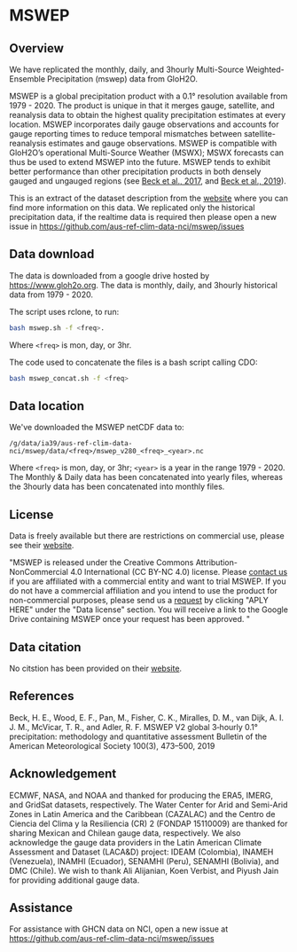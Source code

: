 # MSWEP

## Overview

We have replicated the monthly, daily, and 3hourly Multi-Source Weighted-Ensemble Precipitation (mswep) data from GloH2O.

MSWEP is a global precipitation product with a 0.1° resolution available from 1979 - 2020. The product is unique in that it merges gauge, satellite, and reanalysis data to obtain the highest quality precipitation estimates at every location. MSWEP incorporates daily gauge observations and accounts for gauge reporting times to reduce temporal mismatches between satellite-reanalysis estimates and gauge observations. MSWEP is compatible with GloH2O’s operational Multi-Source Weather (MSWX); MSWX forecasts can thus be used to extend MSWEP into the future. MSWEP tends to exhibit better performance than other precipitation products in both densely gauged and ungauged regions (see [Beck et al., 2017](https://hess.copernicus.org/articles/21/6201/2017/), and [Beck et al., 2019](https://hess.copernicus.org/articles/23/207/2019/)).

This is an extract of the dataset description from the [website](https://www.gloh2o.org/)
where you can find more information on this data. We replicated only the historical precipitation data, if the realtime data is required then please open a new issue in  https://github.com/aus-ref-clim-data-nci/mswep/issues

## Data download

The data is downloaded from a google drive hosted by https://www.gloh2o.org. The data is monthly, daily, and 3hourly historical data from 1979 - 2020.

The script uses rclone, to run: 

```bash
bash mswep.sh -f <freq>.
```

Where `<freq>` is mon, day, or 3hr.

The code used to concatenate the files is a bash script calling CDO:

```bash
bash mswep_concat.sh -f <freq>
```

## Data location

We've downloaded the MSWEP netCDF data to:
```
/g/data/ia39/aus-ref-clim-data-nci/mswep/data/<freq>/mswep_v280_<freq>_<year>.nc
```

Where `<freq>` is mon, day, or 3hr; `<year>` is a year in the range 1979 - 2020. The Monthly & Daily data has been concatenated into yearly files, whereas the 3hourly data has been concatenated into monthly files. 


## License

Data is freely available but there are restrictions on commercial use, please see their [website](https://www.gloh2o.org/).

"MSWEP is released under the Creative Commons Attribution-NonCommercial 4.0 International (CC BY-NC 4.0) license. Please [contact us](https://www.gloh2o.org/contact/) if you are affiliated with a commercial entity and want to trial MSWEP. If you do not have a commercial affiliation and you intend to use the product for non-commercial purposes, please send us a [request](https://www.gloh2o.org/) by clicking "APLY HERE" under the "Data license" section. You will receive a link to the Google Drive containing MSWEP once your request has been approved. "

## Data citation
No citstion has been provided on their [website](https://www.gloh2o.org/).

## References

Beck, H. E., Wood, E. F., Pan, M., Fisher, C. K., Miralles, D. M., van Dijk, A. I. J. M., McVicar, T. R., and Adler, R. F. MSWEP V2 global 3‑hourly 0.1° precipitation: methodology and quantitative assessment Bulletin of the American Meteorological Society 100(3), 473–500, 2019

## Acknowledgement

ECMWF, NASA, and NOAA and thanked for producing the ERA5, IMERG, and GridSat datasets, respectively. The Water Center for Arid and Semi-Arid Zones in Latin America and the Caribbean (CAZALAC) and the Centro de Ciencia del Clima y la Resiliencia (CR) 2 (FONDAP 15110009) are thanked for sharing Mexican and Chilean gauge data, respectively. We also acknowledge the gauge data providers in the Latin American Climate Assessment and Dataset (LACA&D) project: IDEAM (Colombia), INAMEH (Venezuela), INAMHI (Ecuador), SENAMHI (Peru), SENAMHI (Bolivia), and DMC (Chile). We wish to thank Ali Alijanian, Koen Verbist, and Piyush Jain for providing additional gauge data. 

## Assistance

For assistance with GHCN data on NCI,
open a new issue at https://github.com/aus-ref-clim-data-nci/mswep/issues
